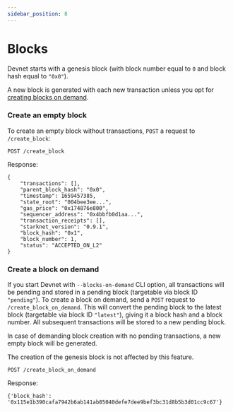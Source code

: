 ```yaml
---
sidebar_position: 8
---
```


# Blocks

Devnet starts with a genesis block (with block number equal to `0` and block hash equal to `"0x0"`).

A new block is generated with each new transaction unless you opt for [creating blocks on demand](#create-a-block-on-demand).

### Create an empty block

To create an empty block without transactions, `POST` a request to `/create_block`:

```
POST /create_block
```

Response:

```
{
    "transactions": [],
    "parent_block_hash": "0x0",
    "timestamp": 1659457385,
    "state_root": "004bee3ee...",
    "gas_price": "0x174876e800",
    "sequencer_address": "0x4bbfb0d1aa...",
    "transaction_receipts": [],
    "starknet_version": "0.9.1",
    "block_hash": "0x1",
    "block_number": 1,
    "status": "ACCEPTED_ON_L2"
}
```

### Create a block on demand

If you start Devnet with `--blocks-on-demand` CLI option, all transactions will be pending and stored in a pending block (targetable via block ID `"pending"`).
To create a block on demand, send a `POST` request to `/create_block_on_demand`. This will convert the pending block to the latest block (targetable via block ID `"latest"`), giving it a block hash and a block number. All subsequent transactions will be stored to a new pending block.

In case of demanding block creation with no pending transactions, a new empty block will be generated.

The creation of the genesis block is not affected by this feature.

```
POST /create_block_on_demand
```

Response:

```
{'block_hash': '0x115e1b390cafa7942b6ab141ab85040defe7dee9bef3bc31d8b5b3d01cc9c67'}
```
